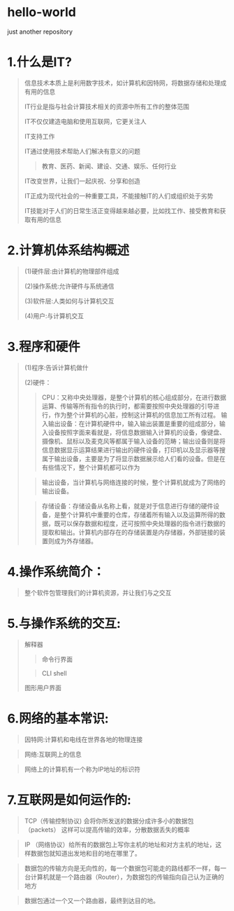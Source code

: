 # hello-world
just another repository
# 1.什么是IT?

>信息技术本质上是利用数字技术，如计算机和因特网，将数据存储和处理成有用的信息
>
>IT行业是指与社会计算技术相关的资源中所有工作的整体范围
>
>IT不仅仅建造电脑和使用互联网，它更关注人 
>
>IT支持工作 
>
>IT通过使用技术帮助人们解决有意义的问题
> >教育、医药、新闻、建设、交通、娱乐、任何行业 
>
>IT改变世界，让我们一起庆祝、分享和创造 
>
>IT正成为现代社会的一种重要工具，不能接触IT的人们或组织处于劣势 
>
>IT技能对于人们的日常生活正变得越来越必要，比如找工作、接受教育和获取有用的信息 
# 2.计算机体系结构概述

>(1)硬件层:由计算机的物理部件组成
>
>(2)操作系统:允许硬件与系统通信
>
>(3)软件层:人类如何与计算机交互
>
>(4)用户:与计算机交互
# 3.程序和硬件

>(1)程序:告诉计算机做什
>
>(2)硬件：
> >CPU：又称中央处理器，是整个计算机的核心组成部分，在进行数据运算、传输等所有指令的执行时，都需要按照中央处理器的引导进行，作为整个计算机的心脏，控制这计算机的信息加工所有过程。
输入输出设备：在计算机硬件中，输入输出装置是重要的组成部分，输入设备按照字面来看就是，将信息数据输入计算机的设备，像键盘、摄像机、鼠标以及麦克风等都属于输入设备的范畴；输出设备则是将信息数据显示运算结果进行输出的硬件设备，打印机以及显示器等搜属于输出设备，主要是为了将显示数据展示给人们看的设备。但是在有些情况下，整个计算机都可以作为
>
> >输出设备，当计算机与网络连接的时候，整个计算机就成为了网络的输出设备。
>
> >存储设备：存储设备从名称上看，就是对于信息进行存储的硬件设备，是整个计算机中重要的仓库，存储着所有输入以及运算所得的数据，既可以保存数据和程度，还可按照中央处理器的指令进行数据的提取和输出。计算机内部存在的存储装置是内存储器，外部链接的装置则成为外存储器。

# 4.操作系统简介：

>整个软件包管理我们的计算机资源，并让我们与之交互

# 5.与操作系统的交互:
>
>解释器 
> >命令行界面 
>
> >CLI shell
>
>图形用户界面

# 6.网络的基本常识:

>因特网:计算机和电线在世界各地的物理连接

>网络:互联网上的信息

>网络上的计算机有一个称为IP地址的标识符
# 7.互联网是如何运作的:

>TCP（传输控制协议) 会将你所发送的数据分成许多小的数据包（packets） 这样可以提高传输的效率，分散数据丢失的概率

>IP （网络协议）给所有的数据包上写你主机的地址和对方主机的地址，这样数据包就知道出发地和目的地在哪里了。

>数据包的传输方向是无向性的，每一个数据包可能走的路线都不一样，每一台计算机就是一个路由器（Router），为数据包的传输指向自己认为正确的地方

>数据包通过一个又一个路由器，最终到达目的地。
